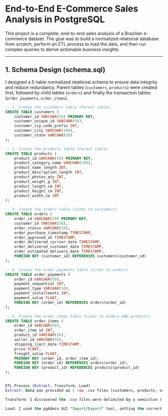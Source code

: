 
# End-to-End E-Commerce Sales Analysis in PostgreSQL

This project is a complete, end-to-end sales analysis of a Brazilian e-commerce dataset. The goal was to build a normalized relational database from scratch, perform an ETL process to load the data, and then run complex queries to derive actionable business insights.

---

## 1. Schema Design (schema.sql)

I designed a 5-table normalized relational schema to ensure data integrity and reduce redundancy. Parent tables (`customers`, `products`) were created first, followed by child tables (`orders`) and finally the transaction tables (`order_payments`, `order_items`).

```sql
-- 1. Create the customers table (Parent table)
CREATE TABLE customers (
    customer_id VARCHAR(50) PRIMARY KEY,
    customer_unique_id VARCHAR(50),
    customer_zip_code_prefix INT,
    customer_city VARCHAR(100),
    customer_state VARCHAR(50)
);

-- 2. Create the products table (Parent table)
CREATE TABLE products (
    product_id VARCHAR(50) PRIMARY KEY,
    product_category_name VARCHAR(100),
    product_name_length INT,
    product_description_length INT,
    product_photos_qty INT,
    product_weight_g INT,
    product_length_cm INT,
    product_height_cm INT,
    product_width_cm INT
);

-- 3. Create the orders table (Links to customers)
CREATE TABLE orders (
    order_id VARCHAR(50) PRIMARY KEY,
    customer_id VARCHAR(50),
    order_status VARCHAR(50),
    order_purchase_timestamp TIMESTAMP,
    order_approved_at TIMESTAMP,
    order_delivered_carrier_date TIMESTAMP,
    order_delivered_customer_date TIMESTAMP,
    order_estimated_delivery_date TIMESTAMP,
    FOREIGN KEY (customer_id) REFERENCES customers(customer_id)
);

-- 4. Create the order_payments table (Links to orders)
CREATE TABLE order_payments (
    order_id VARCHAR(50),
    payment_sequential INT,
    payment_type VARCHAR(50),
    payment_installments INT,
    payment_value FLOAT,
    FOREIGN KEY (order_id) REFERENCES orders(order_id)
);

-- 5. Create the order_items table (Links to orders AND products)
CREATE TABLE order_items (
    order_id VARCHAR(50),
    order_item_id INT,
    product_id VARCHAR(50),
    seller_id VARCHAR(50),
    shipping_limit_date TIMESTAMP,
    price FLOAT,
    freight_value FLOAT,
    PRIMARY KEY (order_id, order_item_id),
    FOREIGN KEY (order_id) REFERENCES orders(order_id),
    FOREIGN KEY (product_id) REFERENCES products(product_id)
);


ETL Process (Extract, Transform, Load)
Extract: Data was provided as 5 raw .csv files (customers, products, orders, payments, items).

Transform: I discovered the .csv files were delimited by a semicolon (;), not a comma. I also had to manage foreign key constraints during loading (e.g., TRUNCATE ... CASCADE) to handle import errors.

Load: I used the pgAdmin GUI "Import/Export" tool, setting the correct (;) delimiter and enabling the "Header" option. I loaded parent tables first to satisfy foreign key dependencies.

